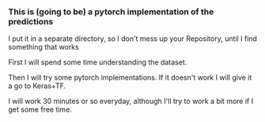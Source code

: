### This is (going to be) a pytorch implementation of the predictions


I put it in a separate directory, so I don't mess up your Repository, until I find something that works

First I will spend some time understanding the dataset.

Then I will try some pytorch implementations. If it doesn't work I will give it a go to Keras+TF.

I will work 30 minutes or so everyday, although I'll try to work a bit more if I get some free time.

 